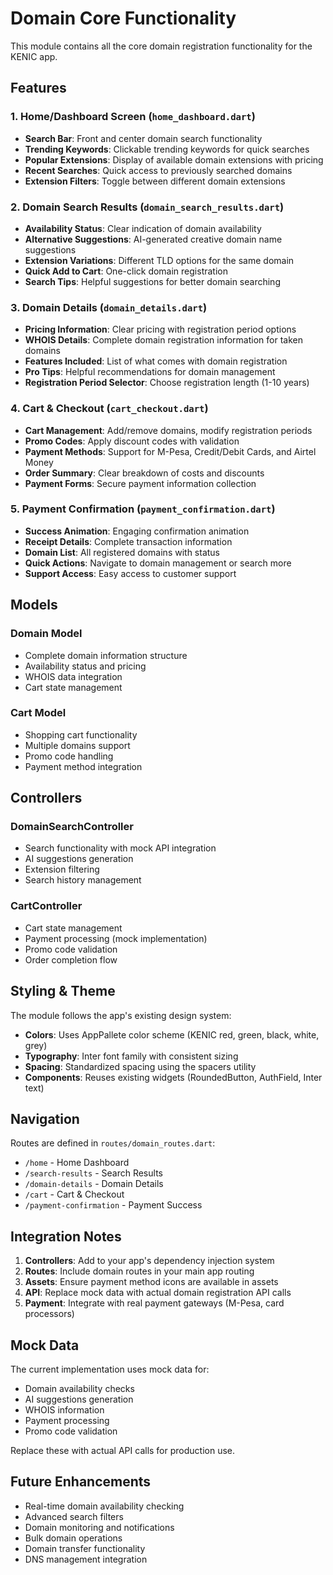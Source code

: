 # Domain Core Functionality

This module contains all the core domain registration functionality for the KENIC app.

## Features

### 1. Home/Dashboard Screen (`home_dashboard.dart`)
- **Search Bar**: Front and center domain search functionality
- **Trending Keywords**: Clickable trending keywords for quick searches
- **Popular Extensions**: Display of available domain extensions with pricing
- **Recent Searches**: Quick access to previously searched domains
- **Extension Filters**: Toggle between different domain extensions

### 2. Domain Search Results (`domain_search_results.dart`)
- **Availability Status**: Clear indication of domain availability
- **Alternative Suggestions**: AI-generated creative domain name suggestions
- **Extension Variations**: Different TLD options for the same domain
- **Quick Add to Cart**: One-click domain registration
- **Search Tips**: Helpful suggestions for better domain searching

### 3. Domain Details (`domain_details.dart`)
- **Pricing Information**: Clear pricing with registration period options
- **WHOIS Details**: Complete domain registration information for taken domains
- **Features Included**: List of what comes with domain registration
- **Pro Tips**: Helpful recommendations for domain management
- **Registration Period Selector**: Choose registration length (1-10 years)

### 4. Cart & Checkout (`cart_checkout.dart`)
- **Cart Management**: Add/remove domains, modify registration periods
- **Promo Codes**: Apply discount codes with validation
- **Payment Methods**: Support for M-Pesa, Credit/Debit Cards, and Airtel Money
- **Order Summary**: Clear breakdown of costs and discounts
- **Payment Forms**: Secure payment information collection

### 5. Payment Confirmation (`payment_confirmation.dart`)
- **Success Animation**: Engaging confirmation animation
- **Receipt Details**: Complete transaction information
- **Domain List**: All registered domains with status
- **Quick Actions**: Navigate to domain management or search more
- **Support Access**: Easy access to customer support

## Models

### Domain Model
- Complete domain information structure
- Availability status and pricing
- WHOIS data integration
- Cart state management

### Cart Model
- Shopping cart functionality
- Multiple domains support
- Promo code handling
- Payment method integration

## Controllers

### DomainSearchController
- Search functionality with mock API integration
- AI suggestions generation
- Extension filtering
- Search history management

### CartController
- Cart state management
- Payment processing (mock implementation)
- Promo code validation
- Order completion flow

## Styling & Theme

The module follows the app's existing design system:
- **Colors**: Uses AppPallete color scheme (KENIC red, green, black, white, grey)
- **Typography**: Inter font family with consistent sizing
- **Spacing**: Standardized spacing using the spacers utility
- **Components**: Reuses existing widgets (RoundedButton, AuthField, Inter text)

## Navigation

Routes are defined in `routes/domain_routes.dart`:
- `/home` - Home Dashboard
- `/search-results` - Search Results
- `/domain-details` - Domain Details
- `/cart` - Cart & Checkout
- `/payment-confirmation` - Payment Success

## Integration Notes

1. **Controllers**: Add to your app's dependency injection system
2. **Routes**: Include domain routes in your main app routing
3. **Assets**: Ensure payment method icons are available in assets
4. **API**: Replace mock data with actual domain registration API calls
5. **Payment**: Integrate with real payment gateways (M-Pesa, card processors)

## Mock Data

The current implementation uses mock data for:
- Domain availability checks
- AI suggestions generation
- WHOIS information
- Payment processing
- Promo code validation

Replace these with actual API calls for production use.

## Future Enhancements

- Real-time domain availability checking
- Advanced search filters
- Domain monitoring and notifications
- Bulk domain operations
- Domain transfer functionality
- DNS management integration